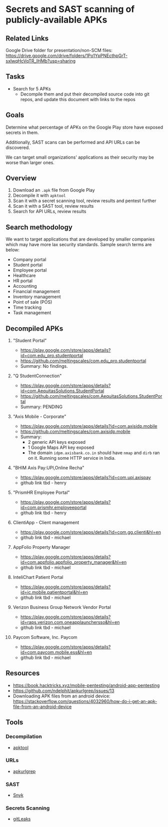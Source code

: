 # Secrets and SAST scanning of publicly-available APKs

## Related Links

Google Drive folder for presentation/non-SCM files: https://drive.google.com/drive/folders/1Po1YpPNEcthpGrT-sxIwqHcVqTR_IHMb?usp=sharing

## Tasks

- Search for 5 APKs
  - Decompile them and put their decompiled source code into git repos, and update this document with links to the repos

## Goals

Determine what percentage of APKs on the Google Play store have exposed secrets in them. 

Additionally, SAST scans can be performed and API URLs can be discovered.

We can target small organizations' applications as their security may be worse than larger ones.

## Overview

1. Download an `.apk` file from Google Play
2. Decompile it with `apktool`
3. Scan it with a secret scanning tool, review results and pentest further
4. Scan it with a SAST tool, review results
5. Search for API URLs, review results

## Search methodology

We want to target applications that are developed by smaller companies which may have more lax security standards. Sample search terms are below:

- Company portal 
- Student portal 
- Employee portal
- Healthcare
- HR portal 
- Accounting 
- Financial management 
- Inventory management 
- Point of sale (POS) 
- Time tracking 
- Task management 

## Decompiled APKs

1.  "Student Portal"
    - https://play.google.com/store/apps/details?id=com.edu_pro.studentportal
    - https://github.com/meltingscales/com.edu_pro.studentportal
    - Summary: No findings.

2.  "Q StudentConnection"
    - https://play.google.com/store/apps/details?id=com.AequitasSolutions.StudentPortal
    - https://github.com/meltingscales/com.AequitasSolutions.StudentPortal
    - Summary: PENDING

3.  "Axis Mobile - Corporate"
    - https://play.google.com/store/apps/details?id=com.axisidp.mobile
    - https://github.com/meltingscales/com.axisidp.mobile
    - Summary:
      - 2 generic API keys exposed
      - 1 Google Maps API key exposed
      - The domain `idpm.axisbank.co.in` should have `nmap` and `dirb` ran on it. Running some HTTP service in India.

4.  "BHIM Axis Pay:UPI,Online Recha"
    - https://play.google.com/store/apps/details?id=com.upi.axispay
    - github link tbd - henry

5.  "PrismHR Employee Portal"
    - https://play.google.com/store/apps/details?id=com.prismhr.employeeportal
    - github link tbd - henry

6.  ClientiApp - Client management
    - https://play.google.com/store/apps/details?id=com.gg.clienti&hl=en
    - github link tbd - michael

7.  AppFolio Property Manager
    - https://play.google.com/store/apps/details?id=com.appfolio.appfolio_property_manager&hl=en
    - github link tbd - michael

8.  InteliChart Patient Portal
    - https://play.google.com/store/apps/details?id=ic.mobile.patientportal&hl=en
    - github link tbd - michael

9.  Verizon Business Group Network Vendor Portal
    - https://play.google.com/store/apps/details?id=raps.verizon.com.oneapplaunchersso&hl=en
    - github link tbd - michael

10. Paycom Software, Inc. Paycom
    - https://play.google.com/store/apps/details?id=com.paycom.mobile.ess&hl=en
    - github link tbd - michael


## Resources

- https://book.hacktricks.xyz/mobile-pentesting/android-app-pentesting
- https://github.com/ndelphit/apkurlgrep/issues/13
- Downloading APK files from an android device: https://stackoverflow.com/questions/4032960/how-do-i-get-an-apk-file-from-an-android-device

## Tools

### Decompilation

- [apktool](https://apktool.org/docs/install/)

### URLs

- [apkurlgrep](https://github.com/ndelphit/apkurlgrep)

### SAST

- [Snyk](https://app.snyk.io/login)

### Secrets Scanning

- [gitLeaks](https://gitleaks.io/)
